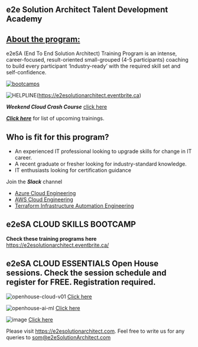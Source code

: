 ## e2e Solution Architect Talent Development Academy

## [About the program:](https://e2esolutionarchitect.com/training-programs/)

e2eSA (End To End Solution Architect)  Training Program is an intense, career-focused, result-oriented small-grouped (4-5 participants) coaching to build every participant ‘Industry-ready‘ with the required skill set and self-confidence.

[![bootcamps](https://github.com/e2eSolutionArchitect/academy/assets/62712515/a77f78b7-87f8-41d2-93de-3a836e2c7bb9)](https://e2esolutionarchitect.eventbrite.ca)

![HELPLINE](https://github.com/e2eSolutionArchitect/academy/assets/62712515/8b0d2bc9-6c74-40c3-a7fe-40daea9c8260)(https://e2esolutionarchitect.eventbrite.ca)

***Weekend Cloud Crash Course*** [click here](https://github.com/e2eSolutionArchitect/academy/blob/main/bootcamp/cloud-weekend-for-beginners.md)

***[Click here](https://e2esolutionarchitect.eventbrite.com)*** for list of upcoming trainings.

## Who is fit for this program?

- An experienced IT professional looking to upgrade skills for change in IT career.
- A recent graduate or fresher looking for industry-standard knowledge.
- IT enthusiasts looking for certification guidance

Join the ***Slack*** channel 
 - [Azure Cloud Engineering](https://talentdevelop-u8d3237.slack.com/archives/C04KCD5HPC1)
 - [AWS Cloud Engineering](https://talentdevelop-u8d3237.slack.com/archives/C04JZPZ6SKU)
 - [Terraform Infrastructure Automation Engineering](https://talentdevelop-u8d3237.slack.com/archives/C04KCD8183B)
 
## e2eSA CLOUD SKILLS BOOTCAMP 
**Check these training programs here** https://e2esolutionarchitect.eventbrite.ca/


## e2eSA CLOUD ESSENTIALS Open House sessions. Check the session schedule and register for FREE. Registration required. 

![openhouse-cloud-v01](https://github.com/e2eSolutionArchitect/academy/assets/62712515/e38b5e4e-e0ae-4c33-b2de-a8732ae06be0)
[Click here](https://e2esolutionarchitect.eventbrite.ca/)

![openhouse-ai-ml](https://github.com/e2eSolutionArchitect/academy/assets/62712515/4e12fe5c-6403-4f58-a978-5c0cfa6ccc9d)
[Click here](https://e2esolutionarchitect.eventbrite.ca/)

![image](https://github.com/e2eSolutionArchitect/academy/assets/8308302/10451fed-8d1a-4b29-bbd3-9e263fae66c1)
[Click here](https://e2esolutionarchitect.eventbrite.ca/)

Please visit https://e2esolutionarchitect.com. Feel free to write us for any queries to som@e2eSolutionArchitect.com
